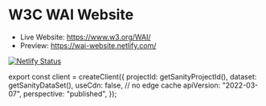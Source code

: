 # W3C WAI Website

- Live Website: https://www.w3.org/WAI/
- Preview: https://wai-website.netlify.com/

[![Netlify Status](https://api.netlify.com/api/v1/badges/faaa4954-0194-47fa-9b74-540ab79f4a8d/deploy-status)](https://app.netlify.com/sites/wai-website/deploys)

export const client = createClient({
  projectId: getSanityProjectId(),
  dataset: getSanityDataSet(),
  useCdn: false, // no edge cache
  apiVersion: "2022-03-07",
  perspective: "published",
});